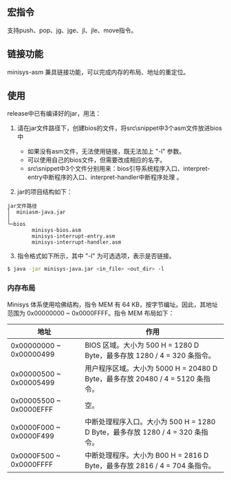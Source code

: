## 宏指令
支持push、pop、jg、jge、jl、jle、move指令。
## 链接功能

minisys-asm 兼具链接功能，可以完成内存的布局、地址的重定位。

## 使用
release中已有编译好的jar，用法：

1. 请在jar文件路径下，创建bios的文件，将src\snippet中3个asm文件放进bios中
    - 如果没有asm文件，无法使用链接，既无法加上 "-l" 参数。
    - 可以使用自己的bios文件，但需要改成相应的名字。
    - src\snippet中3个文件分别用来：bios引导系统程序入口、interpret-entry中断程序的入口、interpret-handler中断程序处理 。

2. jar的项目结构如下：
```
jar文件路径
│  miniasm-java.jar
│
└─bios
        minisys-bios.asm
        minisys-interrupt-entry.asm
        minisys-interrupt-handler.asm
```
3. 指令格式如下所示，其中 "-l" 为可选选项，表示是否链接。
```bash
$ java -jar minisys-java.jar <in_file> <out_dir> -l
```

### 内存布局

Minisys 体系使用哈佛结构，指令 MEM 有 64 KB，按字节编址。因此，其地址范围为 0x00000000 ~ 0x0000FFFF。指令 MEM 布局如下：

| 地址                    | 作用                                                         |
| ----------------------- | ------------------------------------------------------------ |
| 0x00000000 ~ 0x00000499 | BIOS 区域。大小为 500 H = 1280 D Byte，最多存放 1280 / 4 = 320 条指令。 |
| 0x00000500 ~ 0x00005499 | 用户程序区域。大小为 5000 H = 20480 D Byte，最多存放 20480 / 4 =  5120 条指令。 |
| 0x00005500 ~ 0x0000EFFF | 空。                                                         |
| 0x0000F000 ~ 0x0000F499 | 中断处理程序入口。大小为 500 H = 1280 D Byte，最多存放 1280 / 4 = 320 条指令。 |
| 0x0000F500 ~ 0x0000FFFF | 中断处理程序。大小为 B00 H = 2816 D Byte，最多存放 2816 / 4 = 704 条指令。 |


